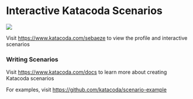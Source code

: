 # Interactive Katacoda Scenarios

[![](http://shields.katacoda.com/katacoda/sebaeze/count.svg)](https://www.katacoda.com/sebaeze "Get your profile on Katacoda.com")

Visit https://www.katacoda.com/sebaeze to view the profile and interactive scenarios

### Writing Scenarios
Visit https://www.katacoda.com/docs to learn more about creating Katacoda scenarios

For examples, visit https://github.com/katacoda/scenario-example
